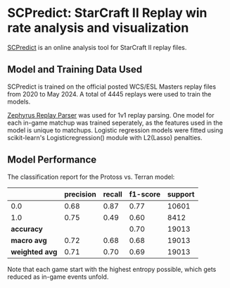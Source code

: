 # SCPredict: StarCraft II Replay win rate analysis and visualization

[SCPredict](https://hammer-hao.github.io/scPredict/) is an online analysis tool for StarCraft II replay files. 

## Model and Training Data Used

SCPredict is trained on the official posted WCS/ESL Masters replay files from 2020 to May 2024. A total of 4445 replays were used to train the models. 

[Zephyrus Replay Parser](https://github.com/ZephyrBlu/zephyrus-sc2-parser) was used for 1v1 replay parsing. One model for each in-game matchup was trained seperately, as the features used in the model is unique to matchups. Logistic regression models were fitted using scikit-learn's Logisticregression() module with L2(Lasso) penalties. 

## Model Performance

The classification report for the Protoss vs. Terran model:

|            | precision | recall | f1-score | support |
|------------|------------|--------|----------|---------|
| 0.0        | 0.68       | 0.87   | 0.77     | 10601   |
| 1.0        | 0.75       | 0.49   | 0.60     | 8412    |
| **accuracy** |            |        | 0.70     | 19013   |
| **macro avg** | 0.72       | 0.68   | 0.68     | 19013   |
| **weighted avg** | 0.71       | 0.70   | 0.69     | 19013   |

Note that each game start with the highest entropy possible, which gets reduced as in-game events unfold.